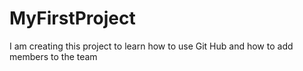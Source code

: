 MyFirstProject
==============

I am creating this project to learn how to use Git Hub and how to add members to the team
